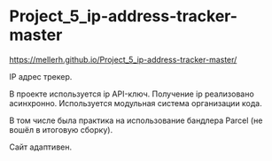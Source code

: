 # Project_5_ip-address-tracker-master

https://mellerh.github.io/Project_5_ip-address-tracker-master/

IP адрес трекер.

В проекте используется ip API-ключ. Получение ip реализовано асинхронно. Используется модульная система организации кода. 

В том числе была практика на использование бандлера Parcel (не вошёл в итоговую сборку).

Сайт адаптивен.
